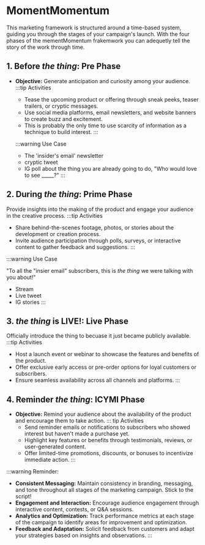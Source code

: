 # MomentMomentum

This marketing framework is structured around a time-based system, guiding you through the stages of your campaign's launch. With the four phases of the mementMomentum frakemwork you can adequetly tell the story of the work through time. 

## 1. Before _the thing_: Pre Phase
- **Objective:** Generate anticipation and curiosity among your audience.
:::tip Activities 
  - Tease the upcoming product or offering through sneak peeks, teaser trailers, or cryptic messages.
  - Use social media platforms, email newsletters, and website banners to create buzz and excitement.
  - This is probably the only time to use scarcity of information as a technique to build interest. 
  :::


  :::warning Use Case 
  - The 'insider's email' newsletter 
  - cryptic tweet
  - IG poll about the thing you are already going to do, "Who would love to see _____?"
  :::

## 2. During _the thing_: Prime Phase
Provide insights into the making of the product and engage your audience in the creative process.
:::tip Activities
  - Share behind-the-scenes footage, photos, or stories about the development or creation process.
  - Invite audience participation through polls, surveys, or interactive content to gather feedback and suggestions.
  :::

  :::warning Use Case 

   "To all the "insier email" subscribers, this is _the thing_ we were talking with you about!"  

  - Stream 
  - Live tweet
  - IG stories
  :::

## 3. _the thing_ is LIVE!: Live Phase
Officially introduce the thing to becuase it just became publicly available.
:::tip Activities 
  - Host a launch event or webinar to showcase the features and benefits of the product.
  - Offer exclusive early access or pre-order options for loyal customers or subscribers.
  - Ensure seamless availability across all channels and platforms.
:::
## 4. Reminder _the thing_: ICYMI Phase 
- **Objective:** Remind your audience about the availability of the product and encourage them to take action.
::: tip Activities 
  - Send reminder emails or notifications to subscribers who showed interest but haven't made a purchase yet.
  - Highlight key features or benefits through testimonials, reviews, or user-generated content.
  - Offer limited-time promotions, discounts, or bonuses to incentivize immediate action.
:::

:::warning Reminder:
- **Consistent Messaging:** Maintain consistency in branding, messaging, and tone throughout all stages of the marketing campaign. Stick to the script!
- **Engagement and Interaction:** Encourage audience engagement through interactive content, contests, or Q&A sessions. 
- **Analytics and Optimization:** Track performance metrics at each stage of the campaign to identify areas for improvement and optimization.
- **Feedback and Adaptation:** Solicit feedback from customers and adapt your strategies based on insights and observations.
:::